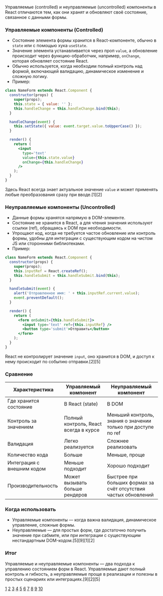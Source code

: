 Управляемые (controlled) и неуправляемые (uncontrolled) компоненты в React отличаются тем, как они хранят и обновляют своё состояние, связанное с данными формы.

### Управляемые компоненты (Controlled)

- Состояние элемента формы хранится в React-компоненте, обычно в `state` или с помощью хука `useState`.
- Значение элемента устанавливается через проп `value`, а обновление происходит через функцию-обработчик, например, `onChange`, которая обновляет состояние React.
- Обычно используется, когда необходим полный контроль над формой, включающей валидацию, динамическое изменение и сложную логику.
- Пример:

```jsx
class NameForm extends React.Component {
  constructor(props) {
    super(props);
    this.state = { value: '' };
    this.handleChange = this.handleChange.bind(this);
  }

  handleChange(event) {
    this.setState({ value: event.target.value.toUpperCase() });
  }

  render() {
    return (
      <input
        type='text'
        value={this.state.value}
        onChange={this.handleChange}
      />
    );
  }
}
```

Здесь React всегда знает актуальное значение `value` и может применять любые преобразования сразу при вводе.[1][2]

### Неуправляемые компоненты (Uncontrolled)

- Данные формы хранятся напрямую в DOM-элементе.
- Состояние не хранится в React, а для чтения значения используют ссылки (ref), обращаясь к DOM при необходимости.
- Упрощают код, когда не требуется частое обновление или контроль формы, удобны для интеграции с существующим кодом на чистом JS или сторонними библиотеками.
- Пример:

```jsx
class NameForm extends React.Component {
  constructor(props) {
    super(props);
    this.inputRef = React.createRef();
    this.handleSubmit = this.handleSubmit.bind(this);
  }

  handleSubmit(event) {
    alert('Отправленное имя: ' + this.inputRef.current.value);
    event.preventDefault();
  }

  render() {
    return (
      <form onSubmit={this.handleSubmit}>
        <input type='text' ref={this.inputRef} />
        <button type='submit'>Отправить</button>
      </form>
    );
  }
}
```

React не контролирует значение `input`, оно хранится в DOM, и доступ к нему происходит по событию отправки.[2][5]

### Сравнение

| Характеристика             | Управляемый компонент                 | Неуправляемый компонент                                         |
| -------------------------- | ------------------------------------- | --------------------------------------------------------------- |
| Где хранится состояние     | В React (state)                       | В DOM                                                           |
| Контроль за значением      | Полный контроль, React всегда в курсе | Меньший контроль, знания о значении только при доступе по ref   |
| Валидация                  | Легко реализуется                     | Сложнее реализовать                                             |
| Количество кода            | Больше                                | Меньше, проще                                                   |
| Интеграция с внешним кодом | Меньше подходит                       | Хорошо подходит                                                 |
| Производительность         | Может вызывать больше рендеров        | Быстрее при больших формах за счёт отсутствия частых обновлений |

### Когда использовать

- Управляемые компоненты — когда важна валидация, динамическое управление, сложные формы.
- Неуправляемые — для простых форм, где достаточно получить значение при сабмите, или при интеграции с существующим нестандартным DOM-кодом.[5][9][1][2]

### Итог

Управляемые и неуправляемые компоненты — два подхода к управлению состоянием форм в React. Управляемые дают полный контроль и гибкость, а неуправляемые проще в реализации и полезны в простых сценариях или интеграциях.[9][2][5]

[1](https://habr.com/ru/articles/502034/)
[2](https://ru.legacy.reactjs.org/docs/uncontrolled-components.html)
[3](https://ya.ru/neurum/c/nauka-i-obrazovanie/q/v_chem_zaklyuchayutsya_otlichiya_mezhdu_upravlyaemymi_e54cad5c)
[4](https://www.youtube.com/watch?v=ZBtU9lxgztI)
[5](https://www.hackfrontend.com/docs/react/controlled-and-uncontrolled-components)
[6](https://www.youtube.com/watch?v=g3e6Eyvm3kI)
[7](https://rcamel.ru/archives/354)
[8](https://reactdev.ru/archive/react16/uncontrolled-components/)
[9](https://dev-gang.ru/article/kontroliruemye-i-nekontroliruemye-komponenty-v-react-lo65aat2do/)
[10](https://tokmakov.msk.ru/blog/item/637)
